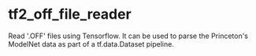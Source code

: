 # tf2_off_file_reader
Read '.OFF' files using Tensorflow. It can be used to parse the Princeton's ModelNet data as part of a tf.data.Dataset pipeline.
